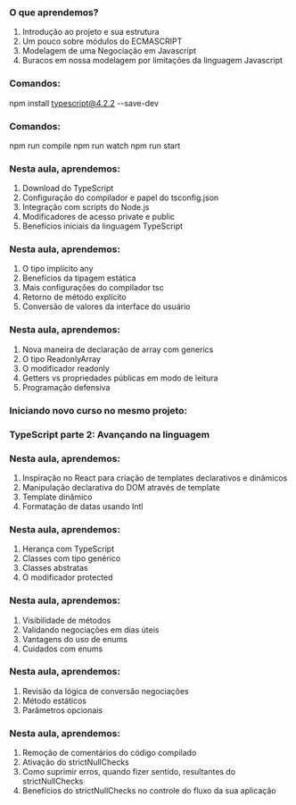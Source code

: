 ### O que aprendemos?
1. Introdução ao projeto e sua estrutura
2. Um pouco sobre módulos do ECMASCRIPT
3. Modelagem de uma Negociação em Javascript
4. Buracos em nossa modelagem por limitações da linguagem Javascript

### Comandos:
npm install typescript@4.2.2 --save-dev

### Comandos:
npm run compile
npm run watch
npm run start

### Nesta aula, aprendemos:

1. Download do TypeScript
2. Configuração do compilador e papel do tsconfig.json
3. Integração com scripts do Node.js
4. Modificadores de acesso private e public
5. Benefícios iniciais da linguagem TypeScript

### Nesta aula, aprendemos:

1. O tipo implícito any
2. Benefícios da tipagem estática
3. Mais configurações do compilador tsc
4. Retorno de método explícito
5. Conversão de valores da interface do usuário

### Nesta aula, aprendemos:

1. Nova maneira de declaração de array com generics
2. O tipo ReadonlyArray
3. O modificador readonly
4. Getters vs propriedades públicas em modo de leitura
5. Programação defensiva

### Iniciando novo curso no mesmo projeto:
### TypeScript parte 2: Avançando na linguagem

### Nesta aula, aprendemos:

1. Inspiração no React para criação de templates declarativos e dinâmicos
2. Manipulação declarativa do DOM através de template
3. Template dinâmico
4. Formatação de datas usando Intl

### Nesta aula, aprendemos:

1. Herança com TypeScript
2. Classes com tipo genérico
3. Classes abstratas
4. O modificador protected

### Nesta aula, aprendemos:

1. Visibilidade de métodos
2. Validando negociações em dias úteis
3. Vantagens do uso de enums
4. Cuidados com enums

### Nesta aula, aprendemos:

1. Revisão da lógica de conversão negociações
2. Método estáticos
3. Parâmetros opcionais

### Nesta aula, aprendemos:

1. Remoção de comentários do código compilado
2. Ativação do strictNullChecks
3. Como suprimir erros, quando fizer sentido, resultantes do strictNullChecks
4. Benefícios do strictNullChecks no controle do fluxo da sua aplicação